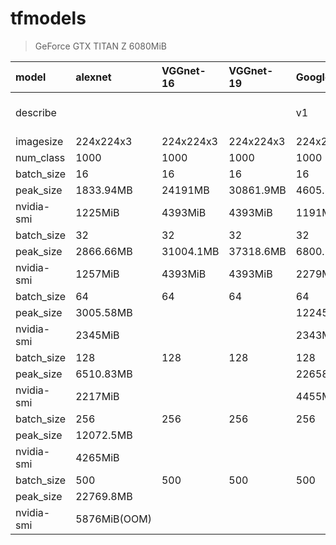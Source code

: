 # tfmodels

> GeForce GTX TITAN Z  6080MiB

| model      | alexnet      | VGGnet-16   | VGGnet-19 | Googlenet |Resnet-50  | Resnet-101 |Resnet-152 |  wrn       | 
| :----------| :----------  | :---------- |:----------|:----------|:----------| :----------|:----------| :---------- |
| describe   |           	|             |           |   v1      |      v2   |  v2        |    v2     |  28-10 cifar-100  |
| imagesize  | 224x224x3 	| 224x224x3   | 224x224x3 | 224x224x3 | 224x224x3 | 224x224x3  | 224x224x3 | 32x32x3     |
| num_class  | 1000      	|    1000     | 1000      | 1000      | 1000      | 1000       | 1000      | 100         |
| batch_size | 16      		|    16       |  16       | 16        | 16        | 16         |  16       |  16          |  
| peak_size  | 1833.94MB 	| 24191MB     | 30861.9MB | 4605.31MB | 6887.34MB | 20824.4MB  | 27077.8MB |
| nvidia-smi | 1225MiB   	| 4393MiB     | 4393MiB   | 1191MiB   | 4263MiB   | 4263MiB    | 4263MiB   |
| batch_size | 32        	|    32       | 32        | 32        | 32        |  32        | 32        |  32  |  
| peak_size  | 2866.66MB 	| 31004.1MB   |37318.6MB  | 6800.2MB  | 10874.9MB | 22188.7MB  | 31335.3MB |
| nvidia-smi | 1257MiB 		|  4393MiB    | 4393MiB   | 2279MiB   | 4263MiB   | 5876MiB    |5876MiB(OOM)|
| batch_size | 64       	|    64       | 64        | 64        | 64        |  64        | 64        |  64  |  
| peak_size  | 3005.58MB 	|             |           | 12245.8MB | 17360.7MB |
| nvidia-smi | 2345MiB  	|			  |           | 2343MiB   | 5876MiB   |
| batch_size | 128      	|    128      | 128       | 128       | 128       |  128       | 128       |  128  |  
| peak_size  | 6510.83MB 	|             |           | 22658.5MB |
| nvidia-smi | 2217MiB   	|             |           | 4455MiB   |
| batch_size | 256       	|    256      | 256       | 256       | 256       |  256       | 256       |  256  |  
| peak_size  | 12072.5MB 	|             |           | 
| nvidia-smi | 4265MiB   	|             |           |		      
| batch_size | 500      	|    500      | 500       | 500       | 500       |  500       | 500       |  500  |  
| peak_size  | 22769.8MB 	|             |           |
| nvidia-smi | 5876MiB(OOM) |             |           |



